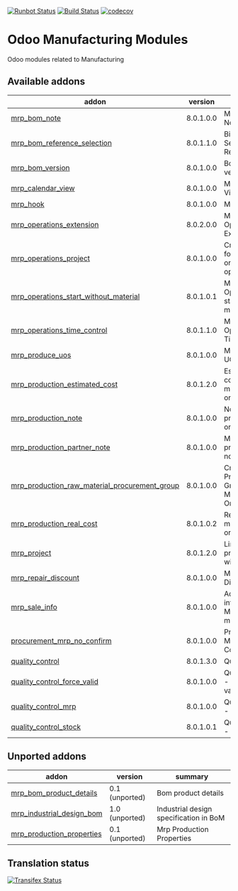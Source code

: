 [![Runbot Status](https://runbot.odoo-community.org/runbot/badge/flat/129/8.0.svg)](https://runbot.odoo-community.org/runbot/repo/github-com-oca-manufacture-129)
[![Build Status](https://travis-ci.org/OCA/manufacture.svg?branch=8.0)](https://travis-ci.org/OCA/manufacture)
[![codecov](https://codecov.io/gh/OCA/manufacture/branch/8.0/graph/badge.svg)](https://codecov.io/gh/OCA/manufacture)

Odoo Manufacturing Modules
==========================

Odoo modules related to Manufacturing

[//]: # (addons)
Available addons
----------------
addon | version | summary
--- | --- | ---
[mrp_bom_note](mrp_bom_note/) | 8.0.1.0.0 | MRP - BoM Notes
[mrp_bom_reference_selection](mrp_bom_reference_selection/) | 8.0.1.1.0 | Bill of Material Selection Reference
[mrp_bom_version](mrp_bom_version/) | 8.0.1.0.0 | BoM versioning
[mrp_calendar_view](mrp_calendar_view/) | 8.0.1.0.0 | MRP Calendar View
[mrp_hook](mrp_hook/) | 8.0.1.0.0 | MRP Hooks
[mrp_operations_extension](mrp_operations_extension/) | 8.0.2.0.0 | Manufacturing Operations Extension
[mrp_operations_project](mrp_operations_project/) | 8.0.1.0.0 | Create task for work orders with operators
[mrp_operations_start_without_material](mrp_operations_start_without_material/) | 8.0.1.0.1 | MRP Operations start without material
[mrp_operations_time_control](mrp_operations_time_control/) | 8.0.1.1.0 | MRP Operations Time Control
[mrp_produce_uos](mrp_produce_uos/) | 8.0.1.0.0 | MRP Produce UOS
[mrp_production_estimated_cost](mrp_production_estimated_cost/) | 8.0.1.2.0 | Estimated costs in manufacturing orders
[mrp_production_note](mrp_production_note/) | 8.0.1.0.0 | Notes in production orders
[mrp_production_partner_note](mrp_production_partner_note/) | 8.0.1.0.0 | MRP - Partner production notes
[mrp_production_raw_material_procurement_group](mrp_production_raw_material_procurement_group/) | 8.0.1.0.0 | Create Procurement Group On Manufacturing Order
[mrp_production_real_cost](mrp_production_real_cost/) | 8.0.1.0.2 | Real costs in manufacturing orders
[mrp_project](mrp_project/) | 8.0.1.2.0 | Link production with projects
[mrp_repair_discount](mrp_repair_discount/) | 8.0.1.0.0 | MRP Repair Discount
[mrp_sale_info](mrp_sale_info/) | 8.0.1.0.0 | Adds sale information to Manufacturing models
[procurement_mrp_no_confirm](procurement_mrp_no_confirm/) | 8.0.1.0.0 | Procurement MRP no Confirm
[quality_control](quality_control/) | 8.0.1.3.0 | Quality control
[quality_control_force_valid](quality_control_force_valid/) | 8.0.1.0.0 | Quality control - Manual validation
[quality_control_mrp](quality_control_mrp/) | 8.0.1.0.0 | Quality control - MRP
[quality_control_stock](quality_control_stock/) | 8.0.1.0.1 | Quality control - Stock

Unported addons
---------------
addon | version | summary
--- | --- | ---
[mrp_bom_product_details](mrp_bom_product_details/) | 0.1 (unported) | Bom product details
[mrp_industrial_design_bom](mrp_industrial_design_bom/) | 1.0 (unported) | Industrial design specification in BoM
[mrp_production_properties](mrp_production_properties/) | 0.1 (unported) | Mrp Production Properties

[//]: # (end addons)

Translation status
------------------

[![Transifex Status](https://www.transifex.com/projects/p/OCA-manufacture-8-0/chart/image_png)](https://www.transifex.com/projects/p/OCA-manufacture-8-0)
